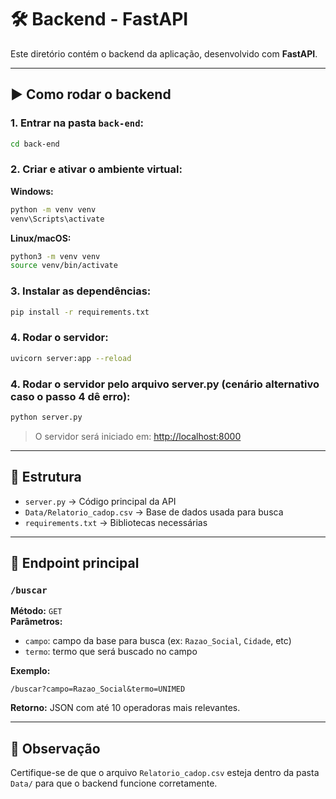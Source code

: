 # 🛠️ Backend - FastAPI

Este diretório contém o backend da aplicação, desenvolvido com **FastAPI**.

---

## ▶️ Como rodar o backend

### 1. Entrar na pasta `back-end`:
```bash
cd back-end
```

### 2. Criar e ativar o ambiente virtual:

**Windows:**
```bash
python -m venv venv
venv\Scripts\activate
```

**Linux/macOS:**
```bash
python3 -m venv venv
source venv/bin/activate
```

### 3. Instalar as dependências:
```bash
pip install -r requirements.txt
```

### 4. Rodar o servidor:
```bash
uvicorn server:app --reload
```

### 4. Rodar o servidor pelo arquivo server.py (cenário alternativo caso o passo 4 dê erro):
```bash
python server.py
```

> O servidor será iniciado em: [http://localhost:8000](http://localhost:8000)

---

## 📂 Estrutura

- `server.py` → Código principal da API
- `Data/Relatorio_cadop.csv` → Base de dados usada para busca
- `requirements.txt` → Bibliotecas necessárias

---

## 🔎 Endpoint principal

### `/buscar`

**Método:** `GET`  
**Parâmetros:**
- `campo`: campo da base para busca (ex: `Razao_Social`, `Cidade`, etc)
- `termo`: termo que será buscado no campo

**Exemplo:**
```
/buscar?campo=Razao_Social&termo=UNIMED
```

**Retorno:** JSON com até 10 operadoras mais relevantes.

---

## 📌 Observação

Certifique-se de que o arquivo `Relatorio_cadop.csv` esteja dentro da pasta `Data/` para que o backend funcione corretamente.